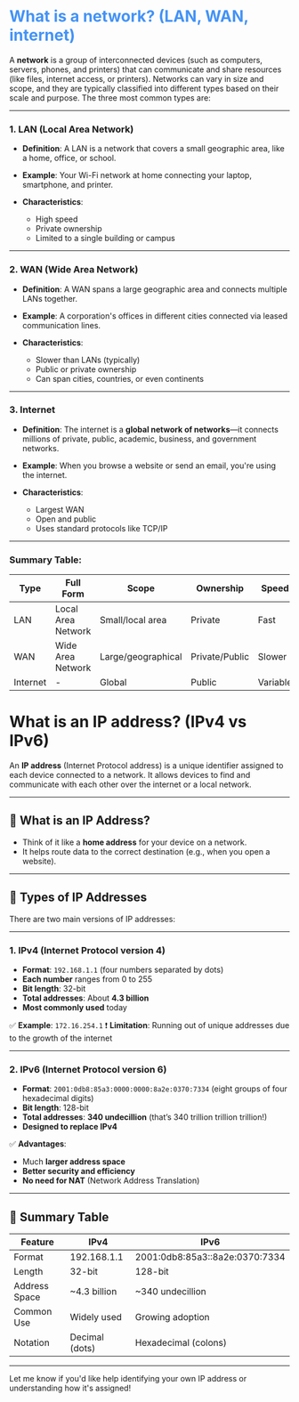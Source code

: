 # <div style="color: #4493f6;">What is a network? (LAN, WAN, internet)</div>

A **network** is a group of interconnected devices (such as computers, servers, phones, and printers) that can communicate and share resources (like files, internet access, or printers). Networks can vary in size and scope, and they are typically classified into different types based on their scale and purpose. The three most common types are:

---

### 1. **LAN (Local Area Network)**

* **Definition**: A LAN is a network that covers a small geographic area, like a home, office, or school.
* **Example**: Your Wi-Fi network at home connecting your laptop, smartphone, and printer.
* **Characteristics**:

  * High speed
  * Private ownership
  * Limited to a single building or campus

---

### 2. **WAN (Wide Area Network)**

* **Definition**: A WAN spans a large geographic area and connects multiple LANs together.
* **Example**: A corporation's offices in different cities connected via leased communication lines.
* **Characteristics**:

  * Slower than LANs (typically)
  * Public or private ownership
  * Can span cities, countries, or even continents

---

### 3. **Internet**

* **Definition**: The internet is a **global network of networks**—it connects millions of private, public, academic, business, and government networks.
* **Example**: When you browse a website or send an email, you're using the internet.
* **Characteristics**:

  * Largest WAN
  * Open and public
  * Uses standard protocols like TCP/IP

---

### Summary Table:

| Type     | Full Form          | Scope              | Ownership      | Speed    |
| -------- | ------------------ | ------------------ | -------------- | -------- |
| LAN      | Local Area Network | Small/local area   | Private        | Fast     |
| WAN      | Wide Area Network  | Large/geographical | Private/Public | Slower   |
| Internet | -                  | Global             | Public         | Variable |


# What is an IP address? (IPv4 vs IPv6)

An **IP address** (Internet Protocol address) is a unique identifier assigned to each device connected to a network. It allows devices to find and communicate with each other over the internet or a local network.

---

## 📌 **What is an IP Address?**

* Think of it like a **home address** for your device on a network.
* It helps route data to the correct destination (e.g., when you open a website).

---

## 📖 **Types of IP Addresses**

There are two main versions of IP addresses:

---

### **1. IPv4 (Internet Protocol version 4)**

* **Format**: `192.168.1.1` (four numbers separated by dots)
* **Each number** ranges from 0 to 255
* **Bit length**: 32-bit
* **Total addresses**: About **4.3 billion**
* **Most commonly used** today

✅ **Example**: `172.16.254.1`
❗ **Limitation**: Running out of unique addresses due to the growth of the internet

---

### **2. IPv6 (Internet Protocol version 6)**

* **Format**: `2001:0db8:85a3:0000:0000:8a2e:0370:7334` (eight groups of four hexadecimal digits)
* **Bit length**: 128-bit
* **Total addresses**: **340 undecillion** (that’s 340 trillion trillion trillion!)
* **Designed to replace IPv4**

✅ **Advantages**:

* Much **larger address space**
* **Better security and efficiency**
* **No need for NAT** (Network Address Translation)

---

## 🧠 Summary Table

| Feature       | IPv4           | IPv6                           |
| ------------- | -------------- | ------------------------------ |
| Format        | 192.168.1.1    | 2001:0db8:85a3::8a2e:0370:7334 |
| Length        | 32-bit         | 128-bit                        |
| Address Space | \~4.3 billion  | \~340 undecillion              |
| Common Use    | Widely used    | Growing adoption               |
| Notation      | Decimal (dots) | Hexadecimal (colons)           |

---

Let me know if you'd like help identifying your own IP address or understanding how it's assigned!
